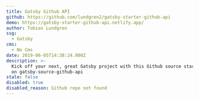 ```yaml
---
title: Gatsby Github API
github: https://github.com/lundgren2/gatsby-starter-github-api
demo: https://gatsby-starter-github-api.netlify.app/
author: Tobias Lundgren
ssg:
  - Gatsby
cms:
  - No Cms
date: 2019-06-05T14:38:24.000Z
description: >-
  Kick off your next, great Gatsby project with this Github source starter based
  on gatsby-source-github-api
stale: false
disabled: true
disabled_reason: Github repo not found
---
```

